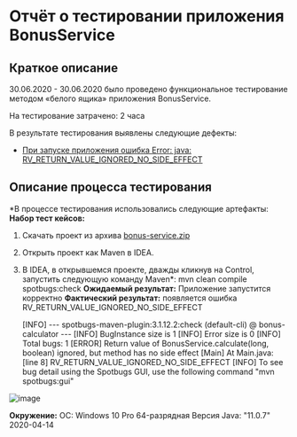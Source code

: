 # Отчёт о тестировании приложения BonusService

## Краткое описание

30.06.2020 - 30.06.2020 было проведено функциональное тестирование методом «белого ящика» приложения BonusService.

На тестирование затрачено: 2 часа

В результате тестирования выявлены следующие дефекты:
* [При запуске приложения ошибка Error: java: RV_RETURN_VALUE_IGNORED_NO_SIDE_EFFECT](https://github.com/Nick-kf/Java5_2_3_2/issues/1#issue-648893878)

## Описание процесса тестирования

*В процессе тестирования использовались следующие артефакты:
**Набор тест кейсов:**

1. Скачать проект из архива [bonus-service.zip](https://github.com/netology-code/javaqa-homeworks/blob/master/maven-junit/artifacts/bonus-service.zip)
2. Открыть проект как Maven в IDEA.
3. В IDEA, в открывшемся проекте, дважды кликнув на Control, запустить следующую команду Maven*: mvn clean compile spotbugs:check
   **Ожидаемый результат:** Приложение запустится корректно
   **Фактический результат:** появляется ошибка RV_RETURN_VALUE_IGNORED_NO_SIDE_EFFECT

   [INFO] --- spotbugs-maven-plugin:3.1.12.2:check (default-cli) @ bonus-calculator ---
   [INFO] BugInstance size is 1
   [INFO] Error size is 0
   [INFO] Total bugs: 1
   [ERROR] Return value of BonusService.calculate(long, boolean) ignored, but method has no side effect [Main] At Main.java:[line 8] RV_RETURN_VALUE_IGNORED_NO_SIDE_EFFECT
   [INFO] 
   To see bug detail using the Spotbugs GUI, use the following command "mvn spotbugs:gui"

 
![image](https://user-images.githubusercontent.com/66060000/86237324-3d8e7b80-bba4-11ea-9ea0-7c040d1eecac.png)

**Окружение:**
ОС: Windows 10 Pro 64-разрядная
Версия Java: "11.0.7" 2020-04-14

